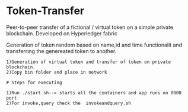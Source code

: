 # Token-Transfer

Peer-to-peer transfer of a fictional / virtual token on a simple private blockchain.
Developed on Hyperledger fabric

Generation of token random based on name,id and time functionalit and transferring the genereated token to another.
```
1)Generation of virtual token and transfer of token on private blockchain.
2)Copy bin folder and place in network

# Steps for executing 

1)Run ./start.sh--> starts all the containers and app runs on 8000 port
2)For invoke,query check the  invokeandquery.sh
  
  

